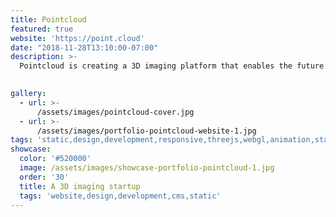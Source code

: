 ```yaml
---
title: Pointcloud
featured: true
website: 'https://point.cloud'
date: "2018-11-28T13:10:00-07:00"
description: >-
  Pointcloud is creating a 3D imaging platform that enables the future of augmented reality, robotics and autonomous mobility. This project involved the design and development of a new website that includes unique 3D animation that illustrate their story. 

 
gallery:
  - url: >-
      /assets/images/pointcloud-cover.jpg
  - url: >-
      /assets/images/portfolio-pointcloud-website-1.jpg
tags: 'static,design,development,responsive,threejs,webgl,animation,startup'
showcase:
  color: '#520000'
  image: /assets/images/showcase-portfolio-pointcloud-1.jpg
  order: '30'
  title: A 3D imaging startup
  tags: 'website,design,development,cms,static'
---
```


